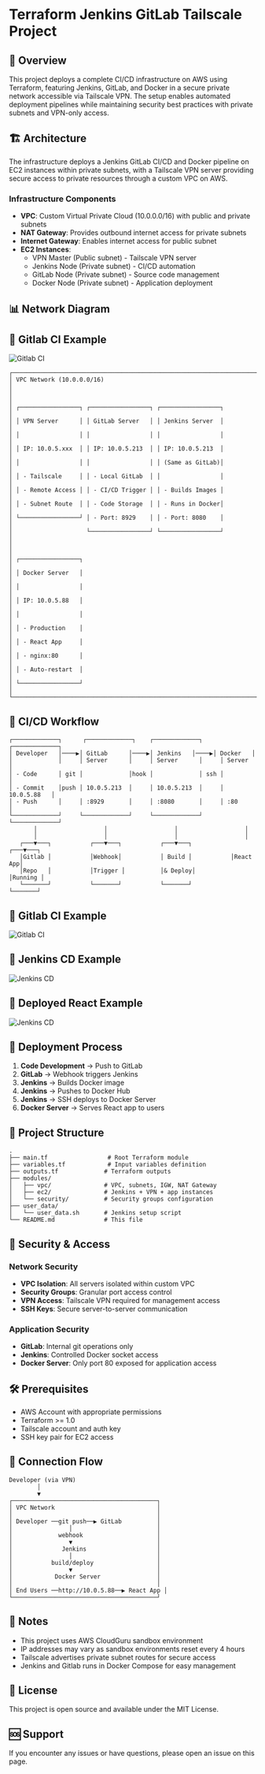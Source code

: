 # Terraform Jenkins GitLab Tailscale Project

## 🎯 Overview

This project deploys a complete CI/CD infrastructure on AWS using Terraform, featuring Jenkins, GitLab, and Docker in a secure private network accessible via Tailscale VPN. The setup enables automated deployment pipelines while maintaining security best practices with private subnets and VPN-only access.

## 🏗️ Architecture

The infrastructure deploys a Jenkins GitLab CI/CD and Docker pipeline on EC2 instances within private subnets, with a Tailscale VPN server providing secure access to private resources through a custom VPC on AWS.

### Infrastructure Components

- **VPC**: Custom Virtual Private Cloud (10.0.0.0/16) with public and private subnets
- **NAT Gateway**: Provides outbound internet access for private subnets
- **Internet Gateway**: Enables internet access for public subnet
- **EC2 Instances**:
  - VPN Master (Public subnet) - Tailscale VPN server
  - Jenkins Node (Private subnet) - CI/CD automation
  - GitLab Node (Private subnet) - Source code management
  - Docker Node (Private subnet) - Application deployment

## 📊 Network Diagram

## 🔄 Gitlab CI Example
![Gitlab CI](./diagram/network-diagram.png)

```
┌─────────────────────────────────────────────────────────────────────────────┐
│ VPC Network (10.0.0.0/16)                                                  │
│                                                                             │
│ ┌─────────────────┐ ┌─────────────────┐ ┌─────────────────┐               │
│ │ VPN Server      │ │ GitLab Server   │ │ Jenkins Server  │               │
│ │                 │ │                 │ │                 │               │
│ │ IP: 10.0.5.xxx  │ │ IP: 10.0.5.213  │ │ IP: 10.0.5.213  │               │
│ │                 │ │                 │ │ (Same as GitLab)│               │
│ │ - Tailscale     │ │ - Local GitLab  │ │                 │               │
│ │ - Remote Access │ │ - CI/CD Trigger │ │ - Builds Images │               │
│ │ - Subnet Route  │ │ - Code Storage  │ │ - Runs in Docker│               │
│ └─────────────────┘ │ - Port: 8929    │ │ - Port: 8080    │               │
│                     └─────────────────┘ └─────────────────┘               │
│                                                                             │
│ ┌─────────────────┐                                                         │
│ │ Docker Server   │                                                         │
│ │                 │                                                         │
│ │ IP: 10.0.5.88   │                                                         │
│ │                 │                                                         │
│ │ - Production    │                                                         │
│ │ - React App     │                                                         │
│ │ - nginx:80      │                                                         │
│ │ - Auto-restart  │                                                         │
│ └─────────────────┘                                                         │
└─────────────────────────────────────────────────────────────────────────────┘
```

## 🔄 CI/CD Workflow

```
┌─────────────┐      ┌─────────────┐    ┌─────────────┐     ┌─────────────┐
│ Developer   │────▶│ GitLab      │────▶│ Jenkins   │────▶│ Docker   │
│             │     │ Server      │     │ Server      │     │ Server      │
│ - Code      │ git │             │hook │             │ ssh │             │
│ - Commit    │push │ 10.0.5.213  │     │ 10.0.5.213  │     │ 10.0.5.88   │
│ - Push      │     │ :8929       │     │ :8080       │     │ :80         │
└─────────────┘     └─────────────┘     └─────────────┘     └─────────────┘
       │                   │                   │                   │
       │                   │                   │                   │
   ┌───▼───┐           ┌───▼───┐           ┌───▼───┐           ┌───▼───┐
   │Gitlab │           │Webhook│           │ Build │           │React App│
   │Repo   │           │Trigger │          │& Deploy│          │Running │
   └───────┘           └───────┘           └───────┘           └───────┘
```

## 🔄 Gitlab CI Example
![Gitlab CI](./diagram/Gitlab-CI.png)



## 🔄 Jenkins CD Example
![Jenkins CD](./diagram/Jenkins-CD.png)

## 🔄 Deployed React Example
![Jenkins CD](./diagram/Deployed-React-App.png)

## 🚀 Deployment Process

1. **Code Development** → Push to GitLab
2. **GitLab** → Webhook triggers Jenkins
3. **Jenkins** → Builds Docker image
4. **Jenkins** → Pushes to Docker Hub
5. **Jenkins** → SSH deploys to Docker Server
6. **Docker Server** → Serves React app to users

## 📁 Project Structure

```
.
├── main.tf                 # Root Terraform module
├── variables.tf            # Input variables definition
├── outputs.tf             # Terraform outputs
├── modules/
│   ├── vpc/               # VPC, subnets, IGW, NAT Gateway
│   ├── ec2/               # Jenkins + VPN + app instances
│   └── security/          # Security groups configuration
├── user_data/
│   └── user_data.sh       # Jenkins setup script
└── README.md              # This file
```

## 🔐 Security & Access

### Network Security
- **VPC Isolation**: All servers isolated within custom VPC
- **Security Groups**: Granular port access control
- **VPN Access**: Tailscale VPN required for management access
- **SSH Keys**: Secure server-to-server communication

### Application Security
- **GitLab**: Internal git operations only
- **Jenkins**: Controlled Docker socket access
- **Docker Server**: Only port 80 exposed for application access

## 🛠️ Prerequisites

- AWS Account with appropriate permissions
- Terraform >= 1.0
- Tailscale account and auth key
- SSH key pair for EC2 access

## 🔌 Connection Flow

```
Developer (via VPN)
        │
        ▼
┌─────────────────────────────────────────┐
│ VPC Network                             │
│                                         │
│ Developer ──git push──▶ GitLab          │
│                │                        │
│             webhook                     │
│                ▼                        │
│              Jenkins                    │
│                │                        │
│           build/deploy                  │
│                ▼                        │
│            Docker Server                │
│                                         │
│ End Users ──http://10.0.5.88──▶ React App │
└─────────────────────────────────────────┘
```

## 📝 Notes

- This project uses AWS CloudGuru sandbox environment
- IP addresses may vary as sandbox environments reset every 4 hours
- Tailscale advertises private subnet routes for secure access
- Jenkins and Gitlab runs in Docker Compose for easy management

## 📄 License

This project is open source and available under the MIT License.

## 🆘 Support

If you encounter any issues or have questions, please open an issue on this page.

